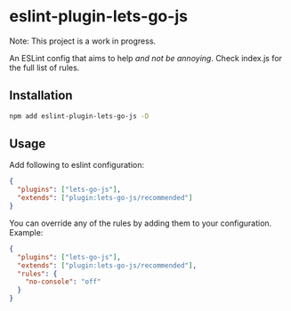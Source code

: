 # eslint-plugin-lets-go-js

Note: This project is a work in progress.

An ESLint config that aims to help *and not be annoying*. Check index.js for the full list of rules.

## Installation

```bash
npm add eslint-plugin-lets-go-js -D
```

## Usage

Add following to eslint configuration:

```json
{
  "plugins": ["lets-go-js"],
  "extends": ["plugin:lets-go-js/recommended"]
}
```

You can override any of the rules by adding them to your configuration. Example:

```json
{
  "plugins": ["lets-go-js"],
  "extends": ["plugin:lets-go-js/recommended"],
  "rules": {
    "no-console": "off"
  }
}
```